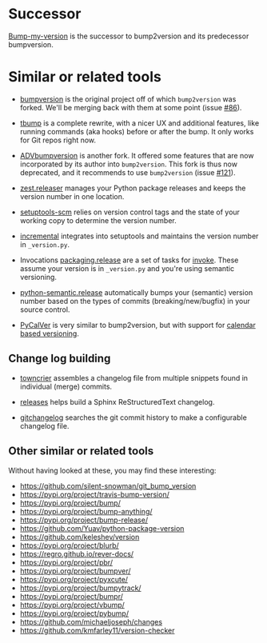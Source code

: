 # Successor

[Bump-my-version](https://pypi.org/project/bump-my-version/) is the successor to bump2version and its predecessor bumpversion.


# Similar or related tools

* [bumpversion](https://pypi.org/project/bumpversion/) is the original project
  off of which `bump2version` was forked.  We'll be merging
  back with them at some point (issue [#86](https://github.com/c4urself/bump2version/issues/86)).
  
* [tbump](https://github.com/tankerhq/tbump) is a complete rewrite, with a nicer UX and additional features, like running commands (aka hooks) before or after the bump. It only works for Git repos right now.

* [ADVbumpversion](https://github.com/andrivet/advbumpversion) is another fork.
  It offered some features that are now incorporated by its author into `bump2version`. 
  This fork is thus now deprecated, and it recommends to use `bump2version`
  (issue [#121](https://github.com/c4urself/bump2version/issues/121)).

* [zest.releaser](https://pypi.org/project/zest.releaser/) manages
  your Python package releases and keeps the version number in one location.

* [setuptools-scm](https://pypi.org/project/setuptools-scm/) relies on 
  version control tags and the state of your working copy to determine
  the version number.

* [incremental](https://pypi.org/project/incremental/) integrates into
  setuptools and maintains the version number in `_version.py`.

* Invocations [packaging.release](https://invocations.readthedocs.io/en/latest/)
  are a set of tasks for [invoke](https://www.pyinvoke.org/).
  These assume your version is in `_version.py` and you're using
  semantic versioning.

* [python-semantic.release](https://github.com/relekang/python-semantic-release)
  automatically bumps your (semantic) version number based on the 
  types of commits (breaking/new/bugfix) in your source control.
  
* [PyCalVer](https://gitlab.com/mbarkhau/pycalver) is very similar to bump2version, but with support for [calendar based versioning](https://calver.org/).


## Change log building
  
* [towncrier](https://pypi.org/project/towncrier/) assembles a changelog
  file from multiple snippets found in individual (merge) commits.
  
* [releases](https://pypi.org/project/releases/) helps build a Sphinx
  ReStructuredText changelog.
  
* [gitchangelog](https://pypi.org/project/gitchangelog/) searches
  the git commit history to make a configurable changelog file.

## Other similar or related tools

Without having looked at these, you may find these interesting:

* https://github.com/silent-snowman/git_bump_version
* https://pypi.org/project/travis-bump-version/
* https://pypi.org/project/bump/
* https://pypi.org/project/bump-anything/
* https://pypi.org/project/bump-release/
* https://github.com/Yuav/python-package-version
* https://github.com/keleshev/version
* https://pypi.org/project/blurb/
* https://regro.github.io/rever-docs/
* https://pypi.org/project/pbr/
* https://pypi.org/project/bumpver/
* https://pypi.org/project/pyxcute/
* https://pypi.org/project/bumpytrack/
* https://pypi.org/project/bumpr/
* https://pypi.org/project/vbump/
* https://pypi.org/project/pybump/
* https://github.com/michaeljoseph/changes
* https://github.com/kmfarley11/version-checker
